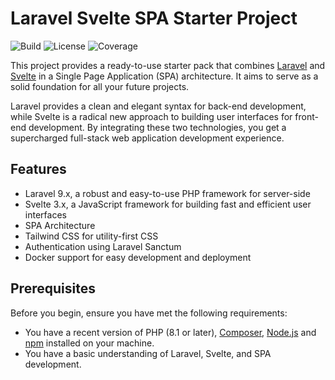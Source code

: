 # Laravel Svelte SPA Starter Project

![Build](https://img.shields.io/badge/Build-Passing-brightgreen) ![License](https://img.shields.io/badge/License-MIT-blue) ![Coverage](https://img.shields.io/badge/Coverage-100%25-brightgreen)

This project provides a ready-to-use starter pack that combines [Laravel](https://laravel.com/) and [Svelte](https://svelte.dev/) in a Single Page Application (SPA) architecture. It aims to serve as a solid foundation for all your future projects.

Laravel provides a clean and elegant syntax for back-end development, while Svelte is a radical new approach to building user interfaces for front-end development. By integrating these two technologies, you get a supercharged full-stack web application development experience.

## Features

- Laravel 9.x, a robust and easy-to-use PHP framework for server-side
- Svelte 3.x, a JavaScript framework for building fast and efficient user interfaces
- SPA Architecture
- Tailwind CSS for utility-first CSS
- Authentication using Laravel Sanctum
- Docker support for easy development and deployment

## Prerequisites

Before you begin, ensure you have met the following requirements:

- You have a recent version of PHP (8.1 or later), [Composer](https://getcomposer.org/), [Node.js](https://nodejs.org/en/) and [npm](https://www.npmjs.com/) installed on your machine.
- You have a basic understanding of Laravel, Svelte, and SPA development.
